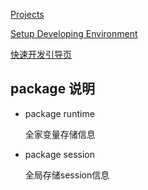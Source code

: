 

[Projects](http://servicecomb.apache.org/developers/)

[Setup Developing Environment](http://servicecomb.apache.org/developers/setup-develop-environment/)


[快速开发引导页](http://start.servicecomb.io/)



## package 说明

- package runtime

    全家变量存储信息

- package session

    全局存储session信息

